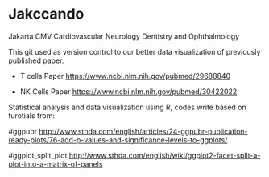 # Jakccando
Jakarta CMV Cardiovascular Neurology Dentistry and Ophthalmology

This git used as version control to our better data visualization of previously published paper. 

- T cells Paper
https://www.ncbi.nlm.nih.gov/pubmed/29688840

- NK Cells Paper
https://www.ncbi.nlm.nih.gov/pubmed/30422022

Statistical analysis and data visualization using R, codes write based on turotials from:


#ggpubr
http://www.sthda.com/english/articles/24-ggpubr-publication-ready-plots/76-add-p-values-and-significance-levels-to-ggplots/

#ggplot_split_plot
http://www.sthda.com/english/wiki/ggplot2-facet-split-a-plot-into-a-matrix-of-panels



